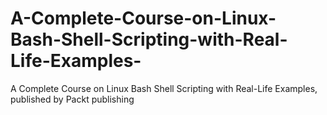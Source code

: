 


# A-Complete-Course-on-Linux-Bash-Shell-Scripting-with-Real-Life-Examples-
A Complete Course on Linux Bash Shell Scripting with Real-Life Examples, published by Packt publishing

